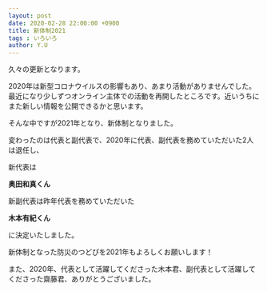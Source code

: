 ```yaml
---
layout: post
date: 2020-02-28 22:00:00 +0900
title: 新体制2021
tags : いろいろ
author: Y.U
---
```


久々の更新となります。

2020年は新型コロナウイルスの影響もあり、あまり活動がありませんでした。最近になり少しずつオンライン主体での活動を再開したところです。近いうちにまた新しい情報を公開できるかと思います。

そんな中ですが2021年となり、新体制となりました。

変わったのは代表と副代表で、2020年に代表、副代表を務めていただいた2人は退任し、

新代表は

**奥田和真くん**

新副代表は昨年代表を務めていただいた

**木本有紀くん**

に決定いたしました。

新体制となった防災のつどぴを2021年もよろしくお願いします！

また、2020年、代表として活躍してくださった木本君、副代表として活躍してくださった齋藤君、ありがとうございました。

<!--more-->
